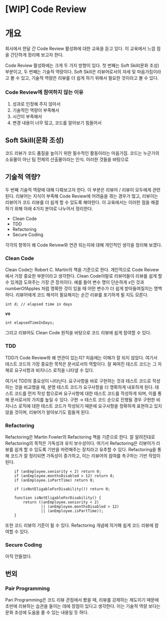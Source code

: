 # [WIP] Code Review

# 개요

회사에서 한달 간 Code Review 활성화에 대한 교육을 듣고 있다. 이 교육에서 느낌 점을 간단하게 정리해 보고자 한다.

Code Review 활성화에는 크게 두 가지 방향이 있다. 첫 번째는 Soft Skill(문화 조성) 부분이고, 두 번째는 기술적  역량이다. Soft Skill은 리뷰어로서의 자세 및 마음가짐이라고 볼 수 있고, 기술적 역량은 리뷰를 더 쉽게 하기 위해서 필요한 것이라고 볼 수 있다.

### Code Review에 참여하지 않는 이유

1. 성과로 인정해 주지 않아서
2. 기술적인 역량이 부족해서
3. 시간이 부족해서
4. 변경 내용이 너무 많고, 코드를 알아보기 힘들어서

## Soft Skill(문화 조성)

코드 리뷰가 코드 품질을 높이기 위한 필수적인 활동이라는 마음가짐. 코드는 누군가의 소유물이 아닌 팀 전체의 산출물이라는 인식. 이러한 것들을 바탕으로 

## 기술적 역량?

두 번째 기술적 역량에 대해 다뤄보고자 한다. 이 부분은 리뷰어 / 리뷰이 모두에게 관련된다. 리뷰어는 지식이 부족해 Code Review에 어려움을 겪는 경우가 많고, 리뷰이는 리뷰어가 코드 리뷰를 더 쉽게 할 수 있도록 해야한다. 이 교육에서는 이러한 점을 해결하기 위해 아래 4가지 분야로 나누어서 정리한다.

- Clean Code
- TDD
- Refactoring
- Secure Coding

각각의 항목이 왜 Code Reivew와 연관 되는지에 대해 개인적인 생각을 정리해 보겠다.

### Clean Code

Clean Code는 Robert C. Martin의 책을 기준으로 한다. 개인적으로 Code Reivew에서 가장 중요한 부분이라고 생각한다. Clean Code야말로 리뷰어들이 리뷰를 쉽게 할 수 있게끔 도와주는 가장 큰 장치이다. 예를 들어 변수 명이 단순하게 x인 것과 numberOfApples 처럼 명확한 것이 있을 때 어떤 변수가 더 쉽게 받아들여질지는 명백하다. 리뷰어에게 코드 해석이 필요해지는 순간 리뷰를 포기하게 될 지도 모른다.

`int d; // elapsed time in days`

  ***vs***

`int elapsedTimeInDays;`

그리고 리뷰어도 Clean Code 원칙을 바탕으로 코드 리뷰에 쉽게 참여할 수 있다.  

### TDD

TDD가 Code Review와 왜 연관이 있는지? 처음에는 이해가 잘 되지 않았다. 여기서 테스트 코드의 가장 중요한 목적은 문서로서의 역할이다. 잘 짜여진 테스트 코드는 그 자체로 요구사항과 비지니스 로직을 나타낼 수 있다. 

여기서 TDD의 중요성이 나타난다. 요구사항을 바로 구현하는 것과 테스트 코드로 작성하는 것을 비교했을 때, 분명 테스트 코드가 요구사항을 더 명확하게 내포하게 된다. 테스트 코드를 먼저 작성 함으로써 요구사항에 대한 테스트 코드를 작성하게 되며, 이를 통해 문서로서의 가치를 높일 수 있다. 구현 → 테스트 코드 순으로 진행될 경우 구현한 비지니스 로직에 대한 테스트 코드가 작성되기 때문에 요구사항을 정확하게 표현하고 있지 않을 것이며, 리뷰어가 알아보기도 힘들게 된다.

### Refactoring

Refactoring은 Martin Fowler의 Refactoring 책을 기준으로 한다. 잘 알려진대로 Refactoring의 목적은 가독성과 유지 보수성이다. 여기서 Refactoring은 리뷰어가 리뷰를 쉽게 할 수 있도록 기반을 마련해주는 장치라고 유추할 수 있다. Refactoring을 통해 코드가 잘 정리되면 가독성이 증가하고, 이는 리뷰어의 참여를 촉구하는 기반 작업이 된다.

```
    if (anEmployee.seniority < 2) return 0;
    if (anEmployee.monthsDisabled > 12) return 0;
    if (anEmployee.isPartTime) return 0;
```
```
    if (isNotEligableForDisability()) return 0;
    
    function isNotEligableForDisability() {
        return ((anEmployee.seniority < 2)
                || (anEmployee.monthsDisabled > 12)
                || (anEmployee.isPartTime));
    }
```

또한 코드 리뷰의 기준이 될 수 있다. Refactoring 개념에 의거해 쉽게 코드 리뷰에 참여할 수 있다.

### Secure Coding

아직 안들었다.

## 번외

### Pair Programming

Pari Programming은 코드 리뷰 관점에서 봤을 때, 리뷰를 강제하는 제도이기 때문에 초반에 리뷰하는 습관을 들이는 데에 장점이 있다고 생각한다. 이는 기술적 역량 보다는 문화 조성에 도움을 줄 수 있는 내용일 듯 하다.
